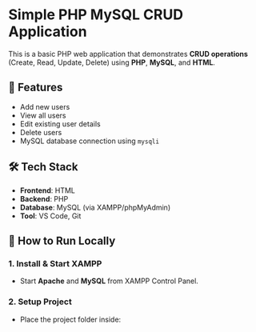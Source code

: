 # Simple PHP MySQL CRUD Application

This is a basic PHP web application that demonstrates **CRUD operations** (Create, Read, Update, Delete) using **PHP**, **MySQL**, and **HTML**.

## 📌 Features

- Add new users
- View all users
- Edit existing user details
- Delete users
- MySQL database connection using `mysqli`

## 🛠️ Tech Stack

- **Frontend**: HTML
- **Backend**: PHP
- **Database**: MySQL (via XAMPP/phpMyAdmin)
- **Tool**: VS Code, Git

## 🚀 How to Run Locally

### 1. Install & Start XAMPP
- Start **Apache** and **MySQL** from XAMPP Control Panel.

### 2. Setup Project

- Place the project folder inside:
